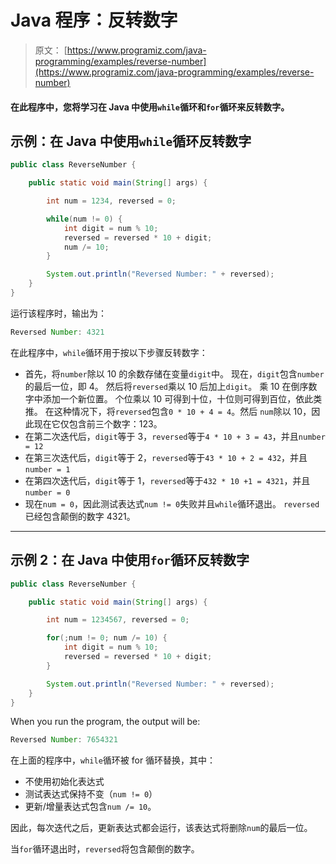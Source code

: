 # Java 程序：反转数字

> 原文： [https://www.programiz.com/java-programming/examples/reverse-number](https://www.programiz.com/java-programming/examples/reverse-number)

#### 在此程序中，您将学习在 Java 中使用`while`循环和`for`循环来反转数字。

## 示例：在 Java 中使用`while`循环反转数字

```java
public class ReverseNumber {

    public static void main(String[] args) {

        int num = 1234, reversed = 0;

        while(num != 0) {
            int digit = num % 10;
            reversed = reversed * 10 + digit;
            num /= 10;
        }

        System.out.println("Reversed Number: " + reversed);
    }
}
```

运行该程序时，输出为：

```java
Reversed Number: 4321
```

在此程序中，`while`循环用于按以下步骤反转数字：

*   首先，将`number`除以 10 的余数存储在变量`digit`中。 现在，`digit`包含`number`的最后一位，即 4。
    然后将`reversed`乘以 10 后加上`digit`。 乘 10 在倒序数字中添加一个新位置。 个位乘以 10 可得到十位，十位则可得到百位，依此类推。 在这种情况下，将`reversed`包含`0 * 10 + 4 = 4`。然后
    `num`除以 10，因此现在它仅包含前三个数字：123。
*   在第二次迭代后，`digit`等于 3，`reversed`等于`4 * 10 + 3 = 43`，并且`number = 12`
*   在第三次迭代后，`digit`等于 2，`reversed`等于`43 * 10 + 2 = 432`，并且`number = 1`
*   在第四次迭代后，`digit`等于 1，`reversed`等于`432 * 10 +1 = 4321`，并且`number = 0`
*   现在`num = 0`，因此测试表达式`num != 0`失败并且`while`循环退出。 `reversed`已经包含颠倒的数字 4321。

* * *

## 示例 2：在 Java 中使用`for`循环反转数字

```java
public class ReverseNumber {

    public static void main(String[] args) {

        int num = 1234567, reversed = 0;

        for(;num != 0; num /= 10) {
            int digit = num % 10;
            reversed = reversed * 10 + digit;
        }

        System.out.println("Reversed Number: " + reversed);
    }
}
```

When you run the program, the output will be:

```java
Reversed Number: 7654321
```

在上面的程序中，`while`循环被 for 循环替换，其中：

*   不使用初始化表达式
*   测试表达式保持不变（`num != 0`）
*   更新/增量表达式包含`num /= 10`。

因此，每次迭代之后，更新表达式都会运行，该表达式将删除`num`的最后一位。

当`for`循环退出时，`reversed`将包含颠倒的数字。